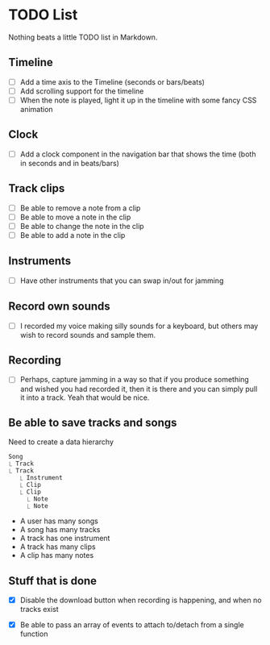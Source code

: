 # TODO List

Nothing beats a little TODO list in Markdown.

## Timeline

- [ ] Add a time axis to the Timeline (seconds or bars/beats)
- [ ] Add scrolling support for the timeline
- [ ] When the note is played, light it up in the timeline with some fancy CSS animation

## Clock

- [ ] Add a clock component in the navigation bar that shows the time (both in seconds and in beats/bars)

## Track clips

- [ ] Be able to remove a note from a clip
- [ ] Be able to move a note in the clip
- [ ] Be able to change the note in the clip
- [ ] Be able to add a note in the clip

## Instruments

- [ ] Have other instruments that you can swap in/out for jamming

## Record own sounds

- [ ] I recorded my voice making silly sounds for a keyboard, but others may wish to record sounds and sample them.

## Recording

- [ ] Perhaps, capture jamming in a way so that if you produce something and wished you had recorded it, then it is there and you can simply pull it into a track. Yeah that would be nice.

## Be able to save tracks and songs

Need to create a data hierarchy 

    Song 
    ⎿ Track
    ⎿ Track
       ⎿ Instrument
       ⎿ Clip
       ⎿ Clip
         ⎿ Note
         ⎿ Note

- A user has many songs
- A song has many tracks
- A track has one instrument
- A track has many clips
- A clip has many notes

## Stuff that is done

- [x] Disable the download button when recording is happening, and when no tracks exist
- [x] Be able to pass an array of events to attach to/detach from a single function

